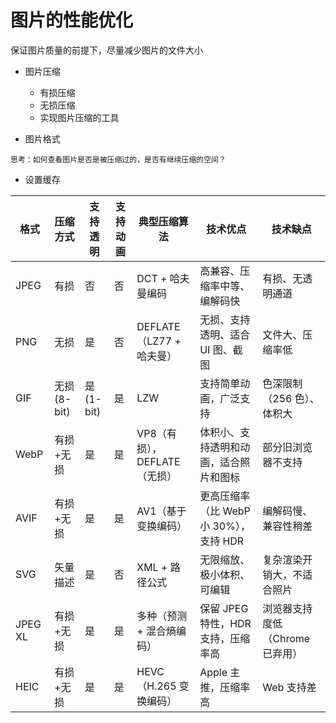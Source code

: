 # 图片的性能优化

保证图片质量的前提下，尽量减少图片的文件大小

- 图片压缩
    - 有损压缩
    - 无损压缩
    - 实现图片压缩的工具

- 图片格式
```
思考：如何查看图片是否是被压缩过的，是否有继续压缩的空间？
```
- 设置缓存


格式     | 压缩方式      | 支持透明 | 支持动画 | 典型压缩算法              | 技术优点                                | 技术缺点
--------|---------------|----------|----------|---------------------------|-----------------------------------------|--------------------------------------
JPEG    | 有损          | 否       | 否       | DCT + 哈夫曼编码           | 高兼容、压缩率中等、编解码快            | 有损、无透明通道
PNG     | 无损          | 是       | 否       | DEFLATE（LZ77 + 哈夫曼）   | 无损、支持透明、适合 UI 图、截图        | 文件大、压缩率低
GIF     | 无损 (8-bit)  | 是(1-bit)| 是       | LZW                        | 支持简单动画，广泛支持                  | 色深限制（256 色）、体积大
WebP    | 有损+无损     | 是       | 是       | VP8（有损），DEFLATE（无损）| 体积小、支持透明和动画，适合照片和图标  | 部分旧浏览器不支持
AVIF    | 有损+无损     | 是       | 是       | AV1（基于变换编码）         | 更高压缩率（比 WebP 小 30%），支持 HDR  | 编解码慢、兼容性稍差
SVG     | 矢量描述      | 是       | 否       | XML + 路径公式             | 无限缩放、极小体积、可编辑              | 复杂渲染开销大，不适合照片
JPEG XL | 有损+无损     | 是       | 是       | 多种（预测 + 混合熵编码）  | 保留 JPEG 特性，HDR 支持，压缩率高      | 浏览器支持度低（Chrome 已弃用）
HEIC    | 有损+无损     | 是       | 是       | HEVC（H.265 变换编码）      | Apple 主推，压缩率高                    | Web 支持差